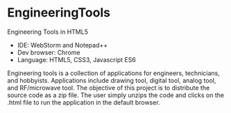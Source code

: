 # EngineeringTools
 Engineering Tools in HTML5
 <ul>
 <li>IDE: WebStorm and Notepad++</li>
 <li>Dev browser: Chrome</li>
 <li>Language: HTML5, CSS3, Javascript ES6</li>
 </ul>
 
 Engineering tools is a collection of applications for engineers, technicians, and hobbyists. Applications include
 drawing tool, digital tool, analog tool, and RF/microwave tool. The objective of this project is to distribute the
 source code as a zip file. The user simply unzips the code and clicks on the .html file to run the application in
 the default browser.
 
